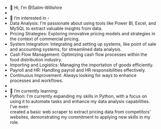 - 👋 Hi, I’m @Salim-Willshire
- 
- 👀 I’m interested in -
- Data Analysis: I'm passionate about using tools like Power BI, Excel, and MySQL to extract valuable insights from data.
- Pricing Strategies: Exploring innovative pricing models and strategies in the context of commercial pricing.
- System Integration: Integrating and setting up systems, like point of sale and accounting systems, for streamlined data analysis.
- Cash Flow Management: Optimizing cash flow processes within the food distribution industry.
- Importing and Logistics: Managing the importation of goods efficiently.
- Payroll and HR: Handling payroll and HR responsibilities effectively.
- Continuous Improvement: Always looking for ways to enhance processes and workflows.
- 
- 🌱 I’m currently learning:
- Python: I'm currently expanding my skills in Python, with a focus on using it to automate tasks and enhance my data analysis capabilities. I've even     
  created a basic web scraper to extract pricing data from competitors' websites, demonstrating my commitment to applying new skills in my role.


